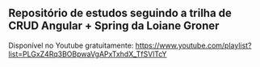 ## Repositório de estudos seguindo a trilha de CRUD Angular + Spring da Loiane Groner

Disponível no Youtube gratuitamente: https://www.youtube.com/playlist?list=PLGxZ4Rq3BOBpwaVgAPxTxhdX_TfSVlTcY
